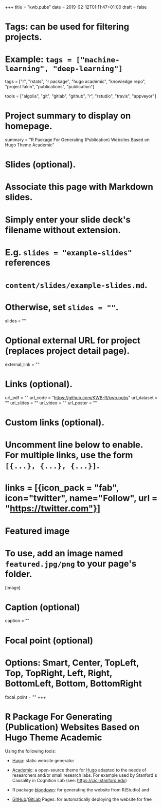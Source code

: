+++
title = "kwb.pubs"
date = 2019-02-12T01:11:47+01:00
draft = false

# Tags: can be used for filtering projects.
# Example: `tags = ["machine-learning", "deep-learning"]`
tags = ["r", "rstats", "r package", "hugo academic", "knowledge repo", "project fakin", "publications", "publication"]

tools = ["algolia", "git", "gitlab", "github", "r", "rstudio", "travis", "appveyor"]

# Project summary to display on homepage.
summary = "R Package For Generating (Publication) Websites Based on Hugo Theme Academic"

# Slides (optional).
#   Associate this page with Markdown slides.
#   Simply enter your slide deck's filename without extension.
#   E.g. `slides = "example-slides"` references 
#   `content/slides/example-slides.md`.
#   Otherwise, set `slides = ""`.
slides = ""

# Optional external URL for project (replaces project detail page).
external_link = ""

# Links (optional).
url_pdf = ""
url_code = "https://github.com/KWB-R/kwb.pubs"
url_dataset = ""
url_slides = ""
url_video = ""
url_poster = ""

# Custom links (optional).
#   Uncomment line below to enable. For multiple links, use the form `[{...}, {...}, {...}]`.
# links = [{icon_pack = "fab", icon="twitter", name="Follow", url = "https://twitter.com"}]

# Featured image
# To use, add an image named `featured.jpg/png` to your page's folder. 
[image]
  # Caption (optional)
  caption = ""

  # Focal point (optional)
  # Options: Smart, Center, TopLeft, Top, TopRight, Left, Right, BottomLeft, Bottom, BottomRight
  focal_point = ""
+++

# R Package For Generating (Publication) Websites Based on Hugo Theme Academic

Using the following tools: 

- [Hugo](https://gohugo.io): static website generator

- [Academic](https://sourcethemes.com/academic/): a open-source theme for [Hugo](https://gohugo.io) adapted to the needs of researchers and/or small research labs. For example used by Stanford`s Causality in Cognition Lab (see: https://cicl.stanford.edu)

- R package [blogdown](https://bookdown.org/yihui/blogdown): for generating the website from R(Studio) and 

- [GitHub](https://bookdown.org/yihui/blogdown/github-pages.html)/[GitLab](https://bookdown.org/yihui/blogdown/gitlab-pages.html) Pages: for automatically deploying the website for free